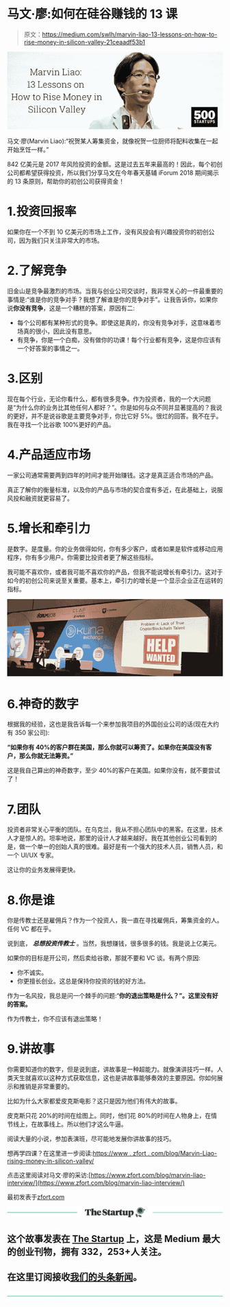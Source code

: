 # 马文·廖:如何在硅谷赚钱的 13 课

> 原文：<https://medium.com/swlh/marvin-liao-13-lessons-on-how-to-rise-money-in-silicon-valley-21ceaadf53b1>

![](img/a92812033ceec51f214db03ac777adc2.png)

马文·廖(Marvin Liao):“祝贺某人筹集资金，就像祝贺一位厨师将配料收集在一起开始烹饪一样。”

842 亿美元是 2017 年风险投资的金额。这是过去五年来最高的！因此，每个初创公司都希望获得投资，所以我们分享马文在今年春天基辅 iForum 2018 期间揭示的 13 条原则，帮助你的初创公司获得资金！

# 1.投资回报率

如果你在一个不到 10 亿美元的市场上工作，没有风投会有兴趣投资你的初创公司，因为我们只关注非常大的市场。

# 2.了解竞争

旧金山是竞争最激烈的市场。当我与创业公司交谈时，我非常关心的一件最重要的事情是:“谁是你的竞争对手？我想了解谁是你的竞争对手”。让我告诉你，如果你说**你没有竞争**，这是一个糟糕的答案，原因有二:

*   每个公司都有某种形式的竞争。即使这是真的，你没有竞争对手，这意味着市场真的很小，因此没有意思。
*   有竞争，你是一个白痴，没有做你的功课！每个行业都有竞争，这是你应该有一个好答案的事情之一。

# 3.区别

现在每个行业，无论你看什么，都有很多竞争。作为投资者，我的一个大问题是“为什么你的业务比其他任何人都好？”。你是如何与众不同并显著提高的？我说的更好，并不是说谷歌是主要竞争对手，你比它好 5%。很烂的回答。我不在乎。我在寻找一个比谷歌 100%更好的产品。

# 4.产品适应市场

一家公司通常需要两到四年的时间才能开始赚钱。这才是真正适合市场的产品。

真正了解你的衡量标准，以及你的产品与市场的契合度有多近，在此基础上，说服风投和融资就更容易了。

# 5.增长和牵引力

是数字。是度量。你的业务做得如何，你有多少客户，或者如果是软件或移动应用程序，你有多少用户。你需要比投资者更了解这些指标。

我可能不喜欢你，或者我可能不喜欢你的产品，但我不能说增长有牵引力。这对于如今的初创公司来说至关重要。基本上，牵引力的增长是一个显示企业正在运转的指标。

![](img/59c54d0156d47a7d6eb753de5eb341b6.png)

# 6.神奇的数字

根据我的经验，这也是我告诉每一个来参加我项目的外国创业公司的话(现在大约有 350 家公司):

**“如果你有 40%的客户群在美国，那么你就可以筹资了。如果你在美国没有客户，那么你就无法筹资。”**

这是我自己算出的神奇数字，至少 40%的客户在美国。如果你没有，就不要尝试了！

# 7.团队

投资者非常关心平衡的团队。在乌克兰，我从不担心团队中的黑客。在这里，技术人才是惊人的。坦率地说，那里的设计人才越来越好。我在其他创业公司看到的是，做一个单一的创始人真的很难。最好是有一个强大的技术人员，销售人员，和一个 UI/UX 专家。

这让你的业务发展得更快。

# 8.你是谁

你是传教士还是雇佣兵？作为一个投资人，我一直在寻找雇佣兵，筹集资金的人。任何 VC 都在乎。

说到底， ***总想投资传教士*** 。当然，我想赚钱，很多很多的钱。我是说上亿美元。

如果你的目标是开公司，然后卖给谷歌，那就不要和 VC 谈。有两个原因:

*   你不诚实。
*   你更擅长创业。这总是保持你投资的钱的好方法。

作为一名风投，我总是问一个棘手的问题:“**你的退出策略是什么？”。这里没有好的答案。**

作为传教士，你不应该有退出策略！

# 9.讲故事

你需要知道你的数字，但是说到底，讲故事是一种超能力。就像演讲技巧一样。人类天生就喜欢以这种方式获取信息，这也是讲故事能够奏效的主要原因。你如何展示和推销是非常重要的。

比如为什么大家都爱皮克斯电影？这只是因为他们有伟大的故事。

皮克斯只花 20%的时间在绘图上。同时，他们花 80%的时间在人物身上，在情节线上，在故事线上。所以他们才这么牛逼。

阅读大量的小说，参加表演班，尽可能地发展你讲故事的技巧。

想再学四课？在这里进一步阅读:[https://www . zfort . com/blog/Marvin-Liao-rising-money-in-silicon-valley/](https://www.zfort.com/blog/marvin-liao-rising-money-in-silicon-valley/)

点击这里阅读对马文·廖的采访:[https://www.zfort.com/blog/marvin-liao-interview/](https://www.zfort.com/blog/marvin-liao-interview/)

最初发表于[zfort.com](https://www.zfort.com/blog/marvin-liao-rising-money-in-silicon-valley/)

[![](img/308a8d84fb9b2fab43d66c117fcc4bb4.png)](https://medium.com/swlh)

## 这个故事发表在 [The Startup](https://medium.com/swlh) 上，这是 Medium 最大的创业刊物，拥有 332，253+人关注。

## 在这里订阅接收[我们的头条新闻](http://growthsupply.com/the-startup-newsletter/)。

[![](img/b0164736ea17a63403e660de5dedf91a.png)](https://medium.com/swlh)